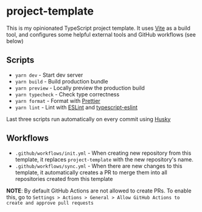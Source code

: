 # project-template

This is my opinionated TypeScript project template. It uses [Vite](https://vitejs.dev/) as a build tool, and configures some helpful external tools and GitHub workflows (see below)

## Scripts

- `yarn dev` - Start dev server
- `yarn build` - Build production bundle
- `yarn preview` - Locally preview the production build
- `yarn typecheck` - Check type correctness
- `yarn format` - Format with [Prettier](https://prettier.io/)
- `yarn lint` - Lint with [ESLint](https://eslint.org/) and [typescript-eslint](https://typescript-eslint.io/)

Last three scripts run automatically on every commit using [Husky](https://typicode.github.io/husky/)

## Workflows

- `.github/workflows/init.yml` - When creating new repository from this template, it replaces `project-template` with the new repository's name.
- `.github/workflows/sync.yml` - When there are new changes to this template, it automatically creates a PR to merge them into all repositories created from this template

**NOTE**: By default GitHub Actions are not allowed to create PRs. To enable this, go to `Settings > Actions > General > Allow GitHub Actions to create and approve pull requests`
